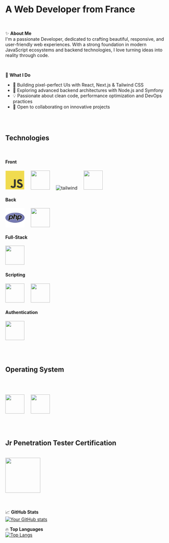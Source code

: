 # A Web Developer from France

<br>

✨ **About Me**  
I'm a passionate Developer, dedicated to crafting beautiful, responsive, and user-friendly web experiences. With a strong foundation in modern JavaScript ecosystems and backend technologies, I love turning ideas into reality through code.

<br>

🚀 **What I Do**  
- 🔭 Building pixel-perfect UIs with React, Next.js & Tailwind CSS  
- 🌱 Exploring advanced backend architectures with Node.js and Symfony  
- 💡 Passionate about clean code, performance optimization and DevOps practices  
- 🎯 Open to collaborating on innovative projects
  
<br><br>

<h2 align="left">Technologies</h2>
<br>
<p align="left">
  
  <h4>Front</h4>
  <p>
    <img src="https://raw.githubusercontent.com/devicons/devicon/master/icons/javascript/javascript-original.svg" alt="javascript" width="60" height="60"/> 
    &nbsp;&nbsp;&nbsp;
    <img src="https://cdn.jsdelivr.net/gh/devicons/devicon@latest/icons/react/react-original.svg" width="60" height="60" />
    &nbsp;&nbsp;&nbsp;
    <img src="https://www.vectorlogo.zone/logos/tailwindcss/tailwindcss-icon.svg" alt="tailwind" width="60" height="60"/>
    &nbsp;&nbsp;&nbsp;
    <img src="https://cdn.jsdelivr.net/gh/devicons/devicon@latest/icons/bootstrap/bootstrap-original.svg" width="60" height="60"/>  
  </p>

  <h4>Back</h4>
  <p>
    <img src="https://raw.githubusercontent.com/devicons/devicon/master/icons/php/php-original.svg" alt="php" width="60" height="60"/> 
    &nbsp;&nbsp;&nbsp;
    <img src="https://cdn.jsdelivr.net/gh/devicons/devicon@latest/icons/azuresqldatabase/azuresqldatabase-original.svg" width="60" height="60"/>
    &nbsp;&nbsp;&nbsp;
  </p>

  <h4>Full-Stack</h4>
  <p>  
    <img src="https://cdn.jsdelivr.net/gh/devicons/devicon@latest/icons/nextjs/nextjs-original.svg" width="60" height="60"/>     
  </p>

  <h4>Scripting</h4>
  <p>  
    <img src="https://img.icons8.com/color/512/bash.png" width="60" height="60"/>
    &nbsp;&nbsp;&nbsp;
    <img src="https://cdn.jsdelivr.net/gh/devicons/devicon@latest/icons/python/python-original.svg" width="60" height="60"/>
  </p>
  
  <h4>Authentication</h4>
  <p>
    <img src="https://img.icons8.com/?size=512&id=rHpveptSuwDz&format=png" width="60" height="60">
  </p>
  <br><br>
</p>

<h2>Operating System</h2>
<br><br>
<p>
    <img src="https://cdn.jsdelivr.net/gh/devicons/devicon@latest/icons/windows11/windows11-original.svg" width="60" height="60"/>   
    &nbsp;&nbsp;&nbsp;
    <img src="https://cdn.jsdelivr.net/gh/devicons/devicon@latest/icons/linux/linux-original.svg" width="60" height="60"/>
</p>
<br><br>

<h2>Jr Penetration Tester Certification</h2>
<br>
<a href="https://tryhackme-certificates.s3-eu-west-1.amazonaws.com/THM-W7LCJLVKLF.pdf">
  <img src="https://assets.tryhackme.com/img/logo/tryhackme_logo_full.svg" width="110" height="110"/>
</a>
<br><br><br>

📈 **GitHub Stats**  
[![Your GitHub stats](https://github-readme-stats.vercel.app/api?username=fredjacobbb&show_icons=true&theme=radical)](https://github.com/fredjacobbb)

🔥 **Top Languages**  
[![Top Langs](https://github-readme-stats.vercel.app/api/top-langs/?username=fredjacobbb&layout=compact&theme=radical)](https://github.com/fredjacobbb)
